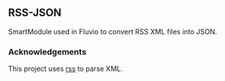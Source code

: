 ## RSS-JSON

SmartModule used in Fluvio to convert RSS XML files into JSON.

### Acknowledgements

This project uses [rss](https://github.com/rust-syndication/rss) to parse XML.